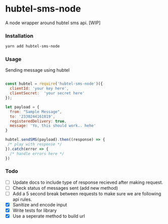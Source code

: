 # hubtel-sms-node
A node wrapper around hubtel sms api. [WIP]

### Installation

```bash
yarn add hubtel-sms-node
```

### Usage

Sending message using hubtel
```javascript

const hubtel = require('hubtel-sms-node')({
  clientId: 'your key here',
  clientSecret:  'your secret here'
});

let payload = {
  from: "Sample Message",
  to: '2330244161819',
  registeredDelivery: true,
  message: 'Yo, this should work.. hehe'
}

hubtel.sendSMS(payload).then((response) => {
 /* play with response */
}).catch(error => {
  /* handle errors here */
})
```

### Todo
- [ ] Update docs to include type of response recieved after making request.
- [ ] Check status of messages sent (add new method)
- [ ] Add a 5 second break between requests to make sure we are following api rules.
- [x] Sanitize and encode input
- [x] Write tests for library
- [x] Use a seperate method to build url
